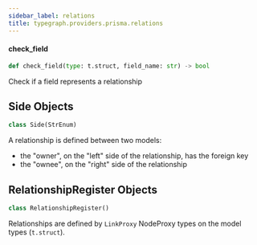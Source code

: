 ```yaml
---
sidebar_label: relations
title: typegraph.providers.prisma.relations
---
```


#### check\_field

```python
def check_field(type: t.struct, field_name: str) -> bool
```

Check if a field represents a relationship

## Side Objects

```python
class Side(StrEnum)
```

A relationship is defined between two models:
- the "owner", on the "left" side of the relationship, has the foreign key
- the "ownee", on the "right" side of the relationship

## RelationshipRegister Objects

```python
class RelationshipRegister()
```

Relationships are defined by `LinkProxy` NodeProxy types on the model types (`t.struct`).
